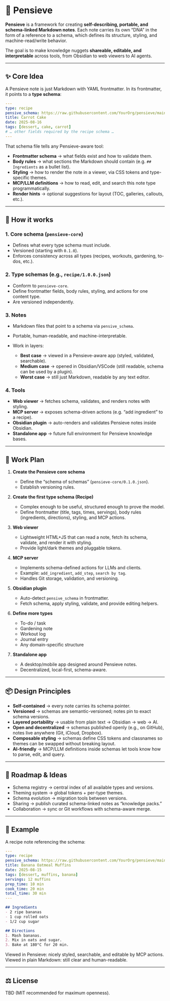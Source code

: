 # 🧠 Pensieve

**Pensieve** is a framework for creating **self-describing, portable, and schema-linked Markdown notes**.
Each note carries its own “DNA” in the form of a reference to a schema, which defines its structure, styling, and machine-read/write behavior.

The goal is to make knowledge nuggets **shareable, editable, and interpretable** across tools, from Obsidian to web viewers to AI agents.

---

## ✨ Core Idea

A Pensieve note is just Markdown with YAML frontmatter.
In its frontmatter, it points to a **type schema**:

```yaml
---
type: recipe
pensive_schema: https://raw.githubusercontent.com/YourOrg/pensieve/main/schema/recipe/1.0.0.json
title: Carrot Cake
date: 2025-08-16
tags: [dessert, cake, carrot]
# … other fields required by the recipe schema …
---
```

That schema file tells any Pensieve-aware tool:

* **Frontmatter schema** → what fields exist and how to validate them.
* **Body rules** → what sections the Markdown should contain (e.g. `## Ingredients` as a bullet list).
* **Styling** → how to render the note in a viewer, via CSS tokens and type-specific themes.
* **MCP/LLM definitions** → how to read, edit, and search this note type programmatically.
* **Render hints** → optional suggestions for layout (TOC, galleries, callouts, etc.).

---

## 🧩 How it works

### 1. Core schema (`pensieve-core`)

* Defines what every type schema must include.
* Versioned (starting with `0.1.0`).
* Enforces consistency across all types (recipes, workouts, gardening, to-dos, etc.).

### 2. Type schemas (e.g., `recipe/1.0.0.json`)

* Conform to `pensieve-core`.
* Define frontmatter fields, body rules, styling, and actions for one content type.
* Are versioned independently.

### 3. Notes

* Markdown files that point to a schema via `pensive_schema`.
* Portable, human-readable, and machine-interpretable.
* Work in layers:

  * **Best case** → viewed in a Pensieve-aware app (styled, validated, searchable).
  * **Medium case** → opened in Obsidian/VSCode (still readable, schema can be used by a plugin).
  * **Worst case** → still just Markdown, readable by any text editor.

### 4. Tools

* **Web viewer** → fetches schema, validates, and renders notes with styling.
* **MCP server** → exposes schema-driven actions (e.g. “add ingredient” to a recipe).
* **Obsidian plugin** → auto-renders and validates Pensieve notes inside Obsidian.
* **Standalone app** → future full environment for Pensieve knowledge bases.

---

## 🚀 Work Plan

1. **Create the Pensieve core schema**

   * Define the “schema of schemas” (`pensieve-core/0.1.0.json`).
   * Establish versioning rules.

2. **Create the first type schema (Recipe)**

   * Complex enough to be useful, structured enough to prove the model.
   * Define frontmatter (title, tags, times, servings), body rules (ingredients, directions), styling, and MCP actions.

3. **Web viewer**

   * Lightweight HTML+JS that can read a note, fetch its schema, validate, and render it with styling.
   * Provide light/dark themes and pluggable tokens.

4. **MCP server**

   * Implements schema-defined actions for LLMs and clients.
   * Example: `add_ingredient`, `add_step`, `search by tag`.
   * Handles Git storage, validation, and versioning.

5. **Obsidian plugin**

   * Auto-detect `pensive_schema` in frontmatter.
   * Fetch schema, apply styling, validate, and provide editing helpers.

6. **Define more types**

   * To-do / task
   * Gardening note
   * Workout log
   * Journal entry
   * Any domain-specific structure

7. **Standalone app**

   * A desktop/mobile app designed around Pensieve notes.
   * Decentralized, local-first, schema-aware.

---

## 📦 Design Principles

* **Self-contained** → every note carries its schema pointer.
* **Versioned** → schemas are semantic-versioned; notes pin to exact schema versions.
* **Layered portability** → usable from plain text → Obsidian → web → AI.
* **Open and decentralized** → schemas published openly (e.g., on GitHub), notes live anywhere (Git, iCloud, Dropbox).
* **Composable styling** → schemas define CSS tokens and classnames so themes can be swapped without breaking layout.
* **AI-friendly** → MCP/LLM definitions inside schemas let tools know how to parse, edit, and query.

---

## 🔮 Roadmap & Ideas

* Schema registry → central index of all available types and versions.
* Theming system → global tokens + per-type themes.
* Schema evolution → migration tools between versions.
* Sharing → publish curated schema-linked notes as “knowledge packs.”
* Collaboration → sync or Git workflows with schema-aware merge.

---

## 📖 Example

A recipe note referencing the schema:

```yaml
---
type: recipe
pensive_schema: https://raw.githubusercontent.com/YourOrg/pensieve/main/schema/recipe/1.0.0.json
title: Banana Oatmeal Muffins
date: 2025-08-15
tags: [dessert, muffins, banana]
servings: 12 muffins
prep_time: 10 min
cook_time: 20 min
total_time: 30 min
---
```

```markdown
## Ingredients
- 2 ripe bananas
- 1 cup rolled oats
- 1/2 cup sugar

## Directions
1. Mash bananas.
2. Mix in oats and sugar.
3. Bake at 180°C for 20 min.
```

Viewed in Pensieve: nicely styled, searchable, and editable by MCP actions.
Viewed in plain Markdown: still clear and human-readable.

---

## ⚖️ License

TBD (MIT recommended for maximum openness).
